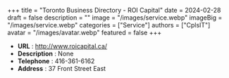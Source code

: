 +++
title = "Toronto Business Directory - ROI Capital"
date = 2024-02-28
draft = false
description = ""
image = "/images/service.webp"
imageBig = "/images/service.webp"
categories = ["Service"]
authors = ["CplsIT"]
avatar = "/images/avatar.webp"
featured = false
+++


* **URL** :  http://www.roicapital.ca/
* **Description** : None
* **Telephone** : 416-361-6162
* **Address** : 37 Front Street East